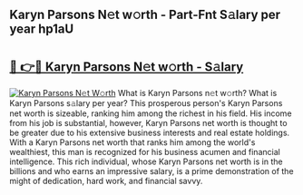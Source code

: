 ## Karyn Parsons N𝚎t w𝚘rth - Part-Fnt S𝚊lary per year hp1aU

# <h2><a href="http://gc1ddz2.nevu.top/?p=Karyn+Parsons">🔗 👉🔴 Karyn Parsons N𝚎t w𝚘rth - S𝚊lary</a></h2>

[![Karyn Parsons N𝚎t W𝚘rth](https://i.imgur.com/Oavwk0R.jpeg)](http://gc1ddz2.nevu.top/?p=Karyn+Parsons)
What is Karyn Parsons n𝚎t w𝚘rth? What is Karyn Parsons s𝚊lary per year?
This prosperous person's Karyn Parsons net worth is sizeable, ranking him among the richest in his field. His income from his job is substantial, however, Karyn Parsons net worth is thought to be greater due to his extensive business interests and real estate holdings. With a Karyn Parsons net worth that ranks him among the world's wealthiest, this man is recognized for his business acumen and financial intelligence. This rich individual, whose Karyn Parsons net worth is in the billions and who earns an impressive salary, is a prime demonstration of the might of dedication, hard work, and financial savvy.
